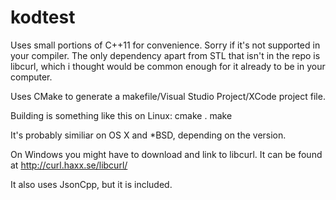 # kodtest

Uses small portions of C++11 for convenience. Sorry if it's not supported in your compiler. The only dependency apart
from STL that isn't in the repo is libcurl, which i thought would be common enough for it already to be in your computer.

Uses CMake to generate a makefile/Visual Studio Project/XCode project file.

Building is something like this on Linux:
cmake .
make

It's probably similiar on OS X and *BSD, depending on the version.

On Windows you might have to download and link to libcurl. It can be found at
http://curl.haxx.se/libcurl/

It also uses JsonCpp, but it is included.

